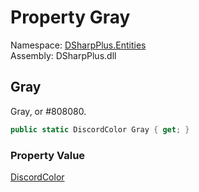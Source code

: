 # Property Gray

Namespace: [DSharpPlus.Entities](DSharpPlus.Entities.md)  
Assembly: DSharpPlus.dll

## <a id="DSharpPlus_Entities_DiscordColor_Gray"></a>Gray

Gray, or #808080.

```csharp
public static DiscordColor Gray { get; }
```

### Property Value

[DiscordColor](DSharpPlus.Entities.DiscordColor.md)


